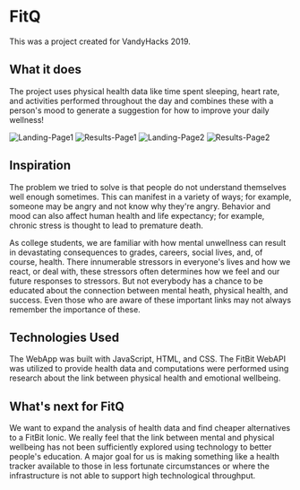 # FitQ
This was a project created for VandyHacks 2019. 

## What it does
The project uses physical health data like time spent sleeping, heart rate, and activities performed throughout the day and combines these with a person's mood to generate a suggestion for how to improve your daily wellness!

![Landing-Page1](https://user-images.githubusercontent.com/42955901/68089693-276fc600-fe31-11e9-99eb-0573ffb08096.png)
![Results-Page1](https://user-images.githubusercontent.com/42955901/68089698-2fc80100-fe31-11e9-9eed-36c11dee7596.png)
![Landing-Page2](https://user-images.githubusercontent.com/42955901/68089695-2a6ab680-fe31-11e9-9720-ba466ab53363.png)
![Results-Page2](https://user-images.githubusercontent.com/42955901/68089697-2ccd1080-fe31-11e9-99e2-d185cc85a2ad.png)

## Inspiration
The problem we tried to solve is that people do not understand themselves well enough sometimes. This can manifest in a variety of ways; for example, someone may be angry and not know why they're angry. Behavior and mood can also affect human health and life expectancy; for example, chronic stress is thought to lead to premature death. 

As college students, we are familiar with how mental unwellness can result in devastating consequences to grades, careers, social lives, and, of course, health. There innumerable stressors in everyone's lives and how we react, or deal with, these stressors often determines how we feel and our future responses to stressors. But not everybody has a chance to be educated about the connection between mental heath, physical health, and success. Even those who are aware of these important links may not always remember the importance of these. 

## Technologies Used
The WebApp was built with JavaScript, HTML, and CSS. The FitBit WebAPI was utilized to provide health data and computations were performed using research about the link between physical health and emotional wellbeing. 

## What's next for FitQ
We want to expand the analysis of health data and find cheaper alternatives to a FitBit Ionic. We really feel that the link between mental and physical wellbeing has not been sufficiently explored using technology to better people's education. A major goal for us is making something like a health tracker available to those in less fortunate circumstances or where the infrastructure is not able to support high technological throughput. 
